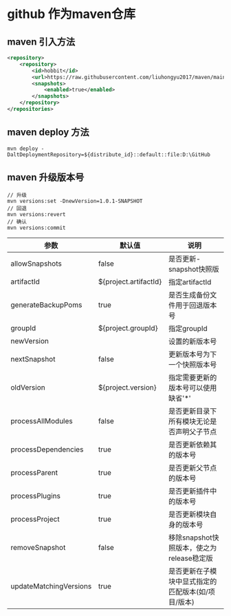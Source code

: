 # github 作为maven仓库
## maven 引入方法
```xml
<repository>
    <repository>
        <id>hobbit</id>
        <url>https://raw.githubusercontent.com/liuhongyu2017/maven/main</url>
        <snapshots>
            <enabled>true</enabled>
        </snapshots>
    </repository>
</repositories>
```

## maven deploy 方法
```shell
mvn deploy -DaltDeploymentRepository=${distribute_id}::default::file:D:\GitHub
```

## maven 升级版本号
```shell
// 升级
mvn versions:set -DnewVersion=1.0.1-SNAPSHOT
// 回退
mvn versions:revert
// 确认
mvn versions:commit
```
|参数|默认值|说明|
|----|----|----|
|allowSnapshots|false|是否更新-snapshot快照版|
|artifactId|${project.artifactId}|指定artifactId|
|generateBackupPoms|true|是否生成备份文件用于回退版本号|
|groupId|${project.groupId}|指定groupId|
|newVersion||设置的新版本号|
|nextSnapshot|false|更新版本号为下一个快照版本号|
|oldVersion|${project.version}|指定需要更新的版本号可以使用缺省'*'|
|processAllModules|false|是否更新目录下所有模块无论是否声明父子节点|
|processDependencies|true|是否更新依赖其的版本号|
|processParent|true|是否更新父节点的版本号|
|processPlugins|true|是否更新插件中的版本号|
|processProject|true|是否更新模块自身的版本号|
|removeSnapshot|false|移除snapshot快照版本，使之为release稳定版|
|updateMatchingVersions|true|是否更新在子模块中显式指定的匹配版本(如/项目/版本)|